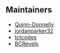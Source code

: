 ## Maintainers

- [Quinn-Donnelly](https://github.com/Quinn-Donnelly)
- [jordanparker32](https://github.com/jordanparker32)
- [tctcodes](https://github.com/tctcodes)
- [BCRevels](https://github.com/BCRevels)
